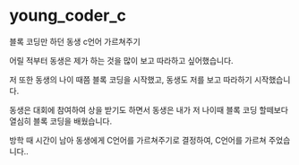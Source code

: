 # young_coder_c
블록 코딩만 하던 동생 c언어 가르쳐주기

어릴 적부터 동생은 제가 하는 것을 많이 보고 따라하고 싶어했습니다.


저 또한 동생의 나이 때쯤 블록 코딩을 시작했고, 동생도 저를 보고 따라하기 시작했습니다.


동생은 대회에 참여하여 상을 받기도 하면서 동생은 내가 저 나이때 블록 코딩 할떼보다 열심히 블록 코딩을 배웠습니다.


방학 때 시간이 남아 동생에게 C언어를 가르쳐주기로 결정하여, C언어를 가르쳐 주었습니다..
